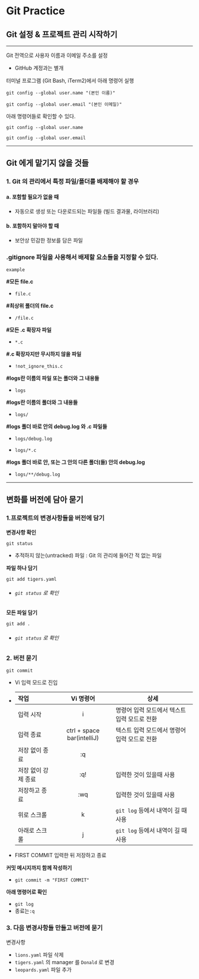 Git Practice
============
Git 설정 & 프로젝트 관리 시작하기
-----------------------------
***

Git 전역으로 사용자 이름과 이메일 주소를 설정

- GitHub 계정과는 별개

터미널 프로그램 (Git Bash, iTerm2)에서 아래 명령어 실행

`git config --global user.name "(본인 이름)"`

`git config --global user.email "(본인 이메일)"`

아래 명령어들로 확인할 수 있다.

`git config --global user.name`

`git config --global user.email`
***
Git 에게 맡기지 않을 것들
----------------------
### 1. Git 의 관리에서 특정 파일/폴더를 배제해야 할 경우
#### a. 포함할 필요가 없을 때
- 자동으로 생성 또는 다운로드되는 파일들 (빌드 결과물, 라이브러리)
#### b. 포함하지 말아야 할 때
- 보안상 민감한 정보를 담은 파일

### **.gitignore** 파일을 사용해서 배제할 요소들을 지정할 수 있다.   
`example`   
   
**#모든 file.c**

- `file.c`

**#최상위 폴더의 file.c**

- `/file.c`

**#모든 .c 확장자 파일**

- `*.c`

**#.c 확장자지만 무시하지 않을 파일**

- `!not_ignore_this.c`

**#logs란 이름의 파일 또는 폴더와 그 내용들**

- `logs`

**#logs란 이름의 폴더와 그 내용들**

- `logs/`

**#logs 폴더 바로 안의 debug.log 와 .c 파일들**

- `logs/debug.log`

- `logs/*.c`

**#logs 폴더 바로 안, 또는 그 안의 다른 폴더(들) 안의 debug.log**

- `logs/**/debug.log`
***
변화를 버전에 담아 묻기
----------------------
### 1.프로젝트의 변경사항들을 버전에 담기
**변경사항 확인**   

`git status`   
- 추적하지 않는(untracked) 파일 : Git 의 관리에 들어간 적 없는 파일

**파일 하나 담기**   

`git add tigers.yaml`   
- ###### `git status` 로 확인

**모든 파일 담기**

`git add .`
- ###### `git status` 로 확인

### 2. 버전 묻기   

`git commit`
- Vi 입력 모드로 진입
- 
  | 작업                |         Vi 명령어          | 상세                                         |
  | :------------------ | :------------------------: | -------------------------------------------- |
  | 입력 시작           |             i              | 명령어 입력 모드에서 텍스트 입력 모드로 전환 |
  | 입력 종료           | ctrl + space bar(intelliJ) | 텍스트 입력 모드에서 명령어 입력 모드로 전환 |
  | 저장 없이 종료      |             :q             |                                              |
  | 저장 없이 강제 종료 |            :q!             | 입력한 것이 있을때 사용                      |
  | 저장하고 종료       |            :wq             | 입력한 것이 있을때 사용                      |
  | 위로 스크롤         |             k              | `git log` 등에서 내역이 길 때 사용           |
  | 아래로 스크롤       |             j              | `git log` 등에서 내역이 길 때 사용           |
- FIRST COMMIT 입력한 뒤 저장하고 종료   

**커밋 메시지까지 함께 작성하기**   
- `git commit -m "FIRST COMMIT"`   

**아래 명령어로 확인**
- `git log`   
- 종료는`:q`

### 3. 다음 변경사항들 만들고 버전에 묻기

변경사항
- `lions.yaml` 파일 삭제
- `tigers.yaml` 의 manager 를 `Donald` 로 변경
- `leopards.yaml` 파일 추가
